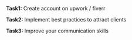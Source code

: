 **Task1:**
Create account on upwork / fiverr

**Task2:**
Implement best practices to attract clients

**Task3:**
Improve your communication skills
